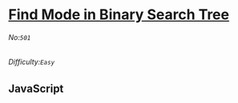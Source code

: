 # [Find Mode in Binary Search Tree](https://leetcode.com/problems/find-mode-in-binary-search-tree/#/description)
###### No:`501`
###### Difficulty:`Easy`
## JavaScript


```js
```

